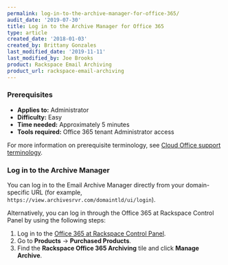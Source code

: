 ```yaml
---
permalink: log-in-to-the-archive-manager-for-office-365/
audit_date: '2019-07-30'
title: Log in to the Archive Manager for Office 365
type: article
created_date: '2018-01-03'
created_by: Brittany Gonzales
last_modified_date: '2019-11-11'
last_modified_by: Joe Brooks
product: Rackspace Email Archiving
product_url: rackspace-email-archiving
---
```


### Prerequisites

- **Applies to:** Administrator
- **Difficulty:** Easy
- **Time needed:** Approximately 5 minutes
- **Tools required:** Office 365 tenant Administrator access

For more information on prerequisite terminology, see [Cloud Office support terminology](/how-to/cloud-office-support-terminology).

### Log in to the Archive Manager

You can log in to the Email Archive Manager directly from your domain-specific URL (for example, `https://view.archivesrvr.com/domaintld/ui/login`).

Alternatively, you can log in through the Office 365 at Rackspace Control Panel by using the following steps:

1.  Log in to the [Office 365 at Rackspace Control Panel](https://office365.cp.rackspace.com).
2.  Go to **Products** -> **Purchased Products**.
3.  Find the **Rackspace Office 365 Archiving** tile and click **Manage Archive**.
